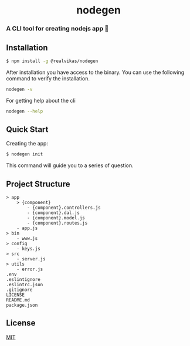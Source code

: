 <h1 style='text-align:center;'>nodegen</h1>

### A CLI tool for creating nodejs app 🚀

## Installation

```sh
$ npm install -g @realvikas/nodegen
```

After installation you have access to the binary. You can use the following command to verify the installation.

```sh
nodegen -v
```

For getting help about the cli

```sh
nodegen --help
```

## Quick Start

Creating the app:

```bash
$ nodegen init
```

This command will guide you to a series of question.

## Project Structure

```
> app
    > {component}
        - {component}.controllers.js
        - {component}.dal.js
        - {component}.model.js
        - {component}.routes.js
    - app.js
> bin
    - www.js
> config
    - keys.js
> src
    - server.js
> utils
    - error.js
.env
.eslintignore
.eslintrc.json
.gitignore
LICENSE
README.md
package.json
```

## License

[MIT](http://opensource.org/licenses/MIT)
